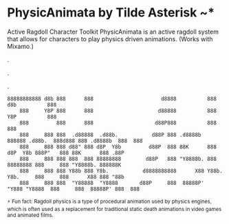 PhysicAnimata by Tilde Asterisk ~*
=======
Active Ragdoll Character Toolkit
PhysicAnimata is an active ragdoll system that allows for characters to play physics driven animations. (Works with Mixamo.)

.

.

.

```
88888888888 d8b 888      888                      d8888          888                    d8b          888      
    888     Y8P 888      888                     d88888          888                    Y8P          888      
    888         888      888                    d88P888          888                                 888      
    888     888 888  .d88888  .d88b.           d88P 888 .d8888b  888888 .d88b.  888d888 888 .d8888b  888  888 
    888     888 888 d88" 888 d8P  Y8b         d88P  888 88K      888   d8P  Y8b 888P"   888 88K      888 .88P 
    888     888 888 888  888 88888888        d88P   888 "Y8888b. 888   88888888 888     888 "Y8888b. 888888K  
    888     888 888 Y88b 888 Y8b.           d8888888888      X88 Y88b. Y8b.     888     888      X88 888 "88b 
    888     888 888  "Y88888  "Y8888       d88P     888  88888P'  "Y888 "Y8888  888     888  88888P' 888  888 
```
<sub>⚡ Fun fact: Ragdoll physics is a type of procedural animation used by physics engines, which is often used as a replacement for traditional static death animations in video games and animated films.</sub>

